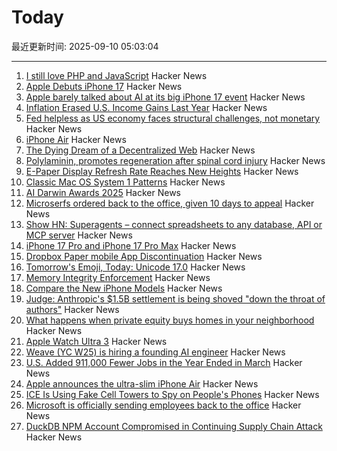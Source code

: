 # Today

最近更新时间: 2025-09-10 05:03:04

--- 
1. [I still love PHP and JavaScript](https://the.scapegoat.dev/why-i-love-php-and-javascript/) Hacker News
2. [Apple Debuts iPhone 17](https://www.apple.com/newsroom/2025/09/apple-debuts-iphone-17/) Hacker News
3. [Apple barely talked about AI at its big iPhone 17 event](https://www.theverge.com/apple-event/774963/apple-september-launch-event-ai-apple-intelligence) Hacker News
4. [Inflation Erased U.S. Income Gains Last Year](https://www.wsj.com/economy/consumers/census-income-insurance-poverty-2024-31d82ad0) Hacker News
5. [Fed helpless as US economy faces structural challenges, not monetary](https://www.bancreek.com/p/demise-of-dynamic-duo/) Hacker News
6. [iPhone Air](https://www.apple.com/newsroom/2025/09/introducing-iphone-air-a-powerful-new-iphone-with-a-breakthrough-design/) Hacker News
7. [The Dying Dream of a Decentralized Web](https://spectrum.ieee.org/web3-hardware-security) Hacker News
8. [Polylaminin, promotes regeneration after spinal cord injury](https://www.researchgate.net/publication/45275074_Polylaminin_a_polymeric_form_of_laminin_promotes_regeneration_after_spinal_cord_injury) Hacker News
9. [E-Paper Display Refresh Rate Reaches New Heights](https://spectrum.ieee.org/e-paper-display-modos) Hacker News
10. [Classic Mac OS System 1 Patterns](https://paulsmith.github.io/classic-mac-patterns/) Hacker News
11. [AI Darwin Awards 2025](https://aidarwinawards.org/index.html) Hacker News
12. [Microserfs ordered back to the office, given 10 days to appeal](https://www.theregister.com/2025/09/09/microsoft_return_to_work/) Hacker News
13. [Show HN: Superagents – connect spreadsheets to any database, API or MCP server](https://sourcetable.com/superagents) Hacker News
14. [iPhone 17 Pro and iPhone 17 Pro Max](https://www.apple.com/iphone-17-pro/) Hacker News
15. [Dropbox Paper mobile App Discontinuation](https://help.dropbox.com/installs/paper-mobile-discontinuation) Hacker News
16. [Tomorrow's Emoji, Today: Unicode 17.0](https://jenniferdaniel.substack.com/p/tomorrows-emoji-today-unicode-170) Hacker News
17. [Memory Integrity Enforcement](https://security.apple.com/blog/memory-integrity-enforcement/) Hacker News
18. [Compare the New iPhone Models](https://www.apple.com/iphone/compare/) Hacker News
19. [Judge: Anthropic's $1.5B settlement is being shoved "down the throat of authors"](https://arstechnica.com/tech-policy/2025/09/judge-anthropics-1-5b-settlement-is-being-shoved-down-the-throat-of-authors/) Hacker News
20. [What happens when private equity buys homes in your neighborhood](https://www.npr.org/sections/planet-money/2025/09/09/g-s1-87699/private-equity-corporate-landlords) Hacker News
21. [Apple Watch Ultra 3](https://www.apple.com/newsroom/2025/09/introducing-apple-watch-ultra-3/) Hacker News
22. [Weave (YC W25) is hiring a founding AI engineer](https://www.ycombinator.com/companies/weave-3/jobs/SqFnIFE-founding-ai-engineer) Hacker News
23. [U.S. Added 911,000 Fewer Jobs in the Year Ended in March](https://www.wsj.com/economy/jobs/us-job-growth-revision-a9777d98) Hacker News
24. [Apple announces the ultra-slim iPhone Air](https://www.theverge.com/news/771942/apple-iphone-17-air-announcement) Hacker News
25. [ICE Is Using Fake Cell Towers to Spy on People's Phones](https://www.forbes.com/sites/the-wiretap/2025/09/09/how-ice-is-using-fake-cell-towers-to-spy-on-peoples-phones/) Hacker News
26. [Microsoft is officially sending employees back to the office](https://www.businessinsider.com/microsoft-send-employees-back-to-office-rto-remote-work-2025-9) Hacker News
27. [DuckDB NPM Account Compromised in Continuing Supply Chain Attack](https://socket.dev/blog/duckdb-npm-account-compromised-in-continuing-supply-chain-attack) Hacker News
